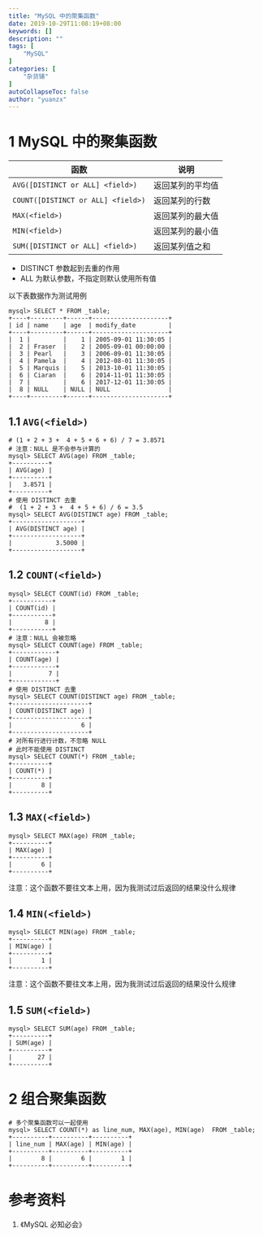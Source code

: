 ```yaml
---
title: "MySQL 中的聚集函数"
date: 2019-10-29T11:08:19+08:00
keywords: []
description: ""
tags: [
    "MySQL"
]
categories: [
    "杂货铺"
]
autoCollapseToc: false
author: "yuanzx"
---
```


# 1 MySQL 中的聚集函数

| 函数                               | 说明             |
| ---------------------------------- | ---------------- |
| `AVG([DISTINCT or ALL] <field>)`   | 返回某列的平均值 |
| `COUNT([DISTINCT or ALL] <field>)` | 返回某列的行数   |
| `MAX(<field>)`                     | 返回某列的最大值 |
| `MIN(<field>)`                     | 返回某列的最小值 |
| `SUM([DISTINCT or ALL] <field>)`   | 返回某列值之和   |

- DISTINCT 参数起到去重的作用
- ALL 为默认参数，不指定则默认使用所有值

以下表数据作为测试用例

```shell
mysql> SELECT * FROM _table;
+----+---------+------+---------------------+
| id | name    | age  | modify_date         |
+----+---------+------+---------------------+
|  1 |         |    1 | 2005-09-01 11:30:05 |
|  2 | Fraser  |    2 | 2005-09-01 00:00:00 |
|  3 | Pearl   |    3 | 2006-09-01 11:30:05 |
|  4 | Pamela  |    4 | 2012-08-01 11:30:05 |
|  5 | Marquis |    5 | 2013-10-01 11:30:05 |
|  6 | Ciaran  |    6 | 2014-11-01 11:30:05 |
|  7 |         |    6 | 2017-12-01 11:30:05 |
|  8 | NULL    | NULL | NULL                |
+----+---------+------+---------------------+
```

## 1.1 `AVG(<field>)`

```shell
# (1 + 2 + 3 +  4 + 5 + 6 + 6) / 7 = 3.8571
# 注意：NULL 是不会参与计算的
mysql> SELECT AVG(age) FROM _table;
+----------+
| AVG(age) |
+----------+
|   3.8571 |
+----------+
# 使用 DISTINCT 去重
#  (1 + 2 + 3 +  4 + 5 + 6) / 6 = 3.5
mysql> SELECT AVG(DISTINCT age) FROM _table;
+-------------------+
| AVG(DISTINCT age) |
+-------------------+
|            3.5000 |
+-------------------+
```

## 1.2 `COUNT(<field>)`

```shell
mysql> SELECT COUNT(id) FROM _table;
+-----------+
| COUNT(id) |
+-----------+
|         8 |
+-----------+
# 注意：NULL 会被忽略
mysql> SELECT COUNT(age) FROM _table;
+------------+
| COUNT(age) |
+------------+
|          7 |
+------------+
# 使用 DISTINCT 去重
mysql> SELECT COUNT(DISTINCT age) FROM _table;
+---------------------+
| COUNT(DISTINCT age) |
+---------------------+
|                   6 |
+---------------------+
# 对所有行进行计数，不忽略 NULL
# 此时不能使用 DISTINCT
mysql> SELECT COUNT(*) FROM _table;
+----------+
| COUNT(*) |
+----------+
|        8 |
+----------+
```

## 1.3 `MAX(<field>)`

```shell
mysql> SELECT MAX(age) FROM _table;
+----------+
| MAX(age) |
+----------+
|        6 |
+----------+
```

注意：这个函数不要往文本上用，因为我测试过后返回的结果没什么规律

## 1.4 `MIN(<field>)`

```shell
mysql> SELECT MIN(age) FROM _table;
+----------+
| MIN(age) |
+----------+
|        1 |
+----------+
```

注意：这个函数不要往文本上用，因为我测试过后返回的结果没什么规律

## 1.5 `SUM(<field>)`

```shell
mysql> SELECT SUM(age) FROM _table;
+----------+
| SUM(age) |
+----------+
|       27 |
+----------+
```

# 2 组合聚集函数

```shell
# 多个聚集函数可以一起使用
mysql> SELECT COUNT(*) as line_num, MAX(age), MIN(age)  FROM _table;
+----------+----------+----------+
| line_num | MAX(age) | MIN(age) |
+----------+----------+----------+
|        8 |        6 |        1 |
+----------+----------+----------+
```

# 参考资料

1. 《MySQL 必知必会》
